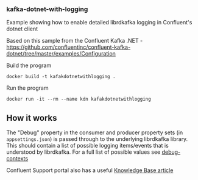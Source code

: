 ### kafka-dotnet-with-logging

Example showing how to enable detailed librdkafka logging in Confluent's dotnet client

Based on this sample from the Confluent Kafka .NET - https://github.com/confluentinc/confluent-kafka-dotnet/tree/master/examples/Configuration

Build the program

`docker build -t kafakdotnetwithlogging .`

Run the program

`docker run -it --rm --name kdn kafakdotnetwithlogging`

## How it works

The "Debug" property in the consumer and producer property sets (in `appsettings.json`) is passed through to the underlying librdkafka library. This should contain a list of possible logging items/events that is understood by librdkafka. For a full list of possible values see [debug-contexts](https://github.com/confluentinc/librdkafka/blob/master/INTRODUCTION.md#debug-contexts)

Confluent Support portal also has a useful [Knowledge Base article](https://support.confluent.io/hc/en-us/articles/19562024268052-How-to-set-up-logging-in-librdkafka-C-NET)

